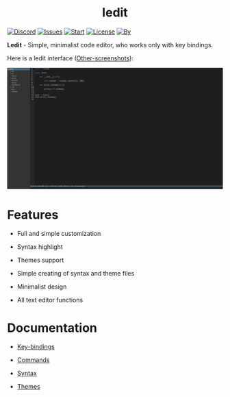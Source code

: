 <h1 align="center">ledit</h1>

[![Discord](https://img.shields.io/discord/682240305235624014?color=blue&label=Discord&logo=discord)](https://discord.gg/naGkzRN)
[![Issues](https://img.shields.io/github/issues/loliconshik3/ledit)](https://github.com/loliconshik3/ledit/issues)
[![Start](https://img.shields.io/github/stars/loliconshik3/ledit)](https://github.com/loliconshik3/ledit/stargazers)
[![License](https://img.shields.io/github/license/loliconshik3/ledit)](https://github.com/loliconshik3/ledit/blob/main/LICENSE)
[![By](https://img.shields.io/badge/by-loliconshik3-informational)](https://github.com/loliconshik3)

**Ledit** - Simple, minimalist code editor, who works only with key bindings.

Here is a ledit interface ([Other-screenshots](./docs/screenshots.md)):

![Screenshot](./resources/ledit_screen_01.png)

# Features 

* Full and simple customization

* Syntax highlight

* Themes support

* Simple creating of syntax and theme files

* Minimalist design

* All text editor functions

# Documentation

* [Key-bindings](./docs/keybindings.md)

* [Commands](./docs/commands.md)

* [Syntax](./docs/syntax.md)

* [Themes](./docs/themes.md)